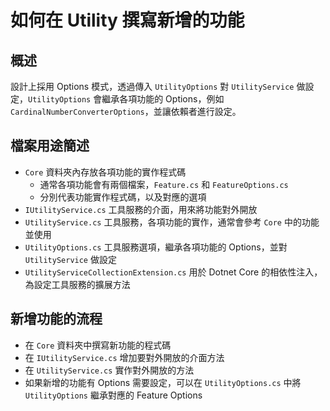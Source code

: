 ﻿# 如何在 Utility 撰寫新增的功能

## 概述

設計上採用 Options 模式，透過傳入 `UtilityOptions` 對 `UtilityService` 做設定，`UtilityOptions` 會繼承各項功能的 Options，例如 `CardinalNumberConverterOptions`，並讓依賴者進行設定。

## 檔案用途簡述

* `Core` 資料夾內存放各項功能的實作程式碼
  * 通常各項功能會有兩個檔案，`Feature.cs` 和 `FeatureOptions.cs`
  * 分別代表功能實作程式碼，以及對應的選項
* `IUtilityService.cs` 工具服務的介面，用來將功能對外開放
* `UtilityService.cs` 工具服務，各項功能的實作，通常會參考 `Core` 中的功能並使用
* `UtilityOptions.cs` 工具服務選項，繼承各項功能的 Options，並對 `UtilityService` 做設定
* `UtilityServiceCollectionExtension.cs` 用於 Dotnet Core 的相依性注入，為設定工具服務的擴展方法

## 新增功能的流程

* 在 `Core` 資料夾中撰寫新功能的程式碼
* 在 `IUtilityService.cs` 增加要對外開放的介面方法
* 在 `UtilityService.cs` 實作對外開放的方法
* 如果新增的功能有 Options 需要設定，可以在 `UtilityOptions.cs` 中將 `UtilityOptions` 繼承對應的 Feature Options
